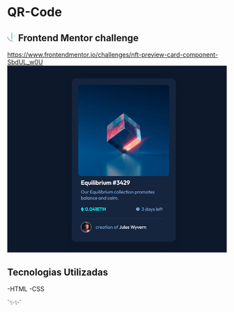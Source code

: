 # QR-Code
## <img src="fm.png" width=20px>   Frontend Mentor challenge 
https://www.frontendmentor.io/challenges/nft-preview-card-component-SbdUL_w0U
[<img src="./proj.gif" alt="gif do exemplo do projeto">](https://marcelohcb.github.io/NFT-card/)

## Tecnologias Utilizadas
-HTML
-CSS

´✨✨´
